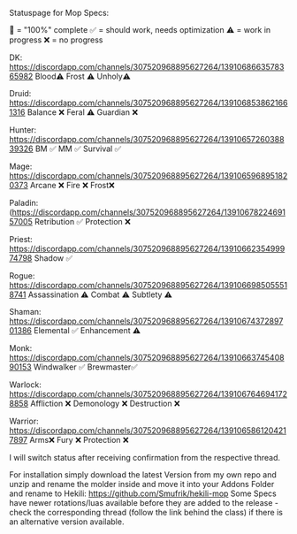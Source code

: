 Statuspage for Mop Specs:

💯  = "100%" complete
✅  = should work, needs optimization
⚠️  = work in progress
❌  = no progress

DK: ⁠https://discordapp.com/channels/307520968895627264/1391068663578365982
Blood⚠️
Frost ⚠️
Unholy⚠️


Druid: ⁠https://discordapp.com/channels/307520968895627264/1391068538621661316
Balance ❌
Feral  ⚠️
Guardian ❌

Hunter: https://discordapp.com/channels/307520968895627264/1391065726038839326
BM ✅
MM ✅ 
Survival ✅ 

Mage: https://discordapp.com/channels/307520968895627264/1391065968951820373
Arcane ❌
Fire ❌
Frost❌

Paladin:(https://discordapp.com/channels/307520968895627264/1391067822469157005
Retribution ✅
Protection ❌

Priest: https://discordapp.com/channels/307520968895627264/1391066235499974798
Shadow ✅ 

Rogue: https://discordapp.com/channels/307520968895627264/1391066985055518741
Assassination ⚠️ 
Combat ⚠️
Subtlety ⚠️

Shaman: https://discordapp.com/channels/307520968895627264/1391067437289701386
Elemental  ✅
Enhancement ⚠️

Monk: https://discordapp.com/channels/307520968895627264/1391066374540890153
Windwalker ✅ 
Brewmaster✅ 

Warlock:
https://discordapp.com/channels/307520968895627264/1391067646941728858
Affliction ❌
Demonology ❌
Destruction ❌

Warrior: https://discordapp.com/channels/307520968895627264/1391065861204217897
Arms❌
Fury ❌
Protection ❌

I will switch status after receiving confirmation from the respective thread.

For installation simply download the latest Version from 
my own repo and unzip and rename the molder inside and move it into your Addons Folder and rename to Hekili: https://github.com/Smufrik/hekili-mop
Some Specs have newer rotations/luas available before they are added to the release - check the corresponding thread (follow the link behind the class) if there is an alternative version available.